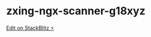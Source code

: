 # zxing-ngx-scanner-g18xyz

[Edit on StackBlitz ⚡️](https://stackblitz.com/edit/zxing-ngx-scanner-g18xyz)
